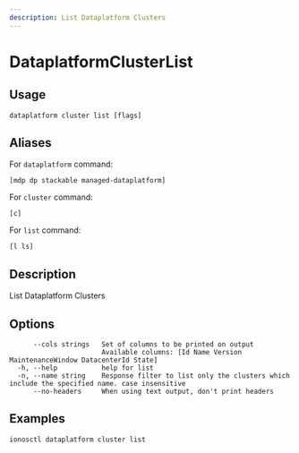 ```yaml
---
description: List Dataplatform Clusters
---
```


# DataplatformClusterList

## Usage

```text
dataplatform cluster list [flags]
```

## Aliases

For `dataplatform` command:

```text
[mdp dp stackable managed-dataplatform]
```

For `cluster` command:

```text
[c]
```

For `list` command:

```text
[l ls]
```

## Description

List Dataplatform Clusters

## Options

```text
      --cols strings   Set of columns to be printed on output 
                       Available columns: [Id Name Version MaintenanceWindow DatacenterId State]
  -h, --help           help for list
  -n, --name string    Response filter to list only the clusters which include the specified name. case insensitive
      --no-headers     When using text output, don't print headers
```

## Examples

```text
ionosctl dataplatform cluster list
```

